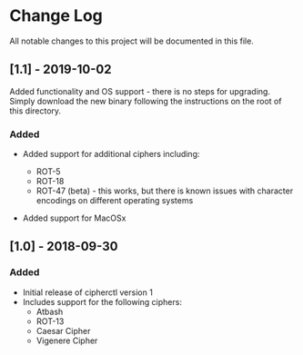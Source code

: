 
# Change Log
All notable changes to this project will be documented in this file.
 
## [1.1] - 2019-10-02
  
Added functionality and OS support - there is no steps for upgrading. Simply download the new binary following the instructions on the root of this directory.
 
### Added
 
 - Added support for additional ciphers including:
    - ROT-5
    - ROT-18
    - ROT-47 (beta) - this works, but there is known issues with character encodings on different operating systems

- Added support for MacOSx
 
## [1.0] - 2018-09-30
 
### Added

- Initial release of cipherctl version 1
- Includes support for the following ciphers:
    - Atbash
    - ROT-13
    - Caesar Cipher
    - Vigenere Cipher
